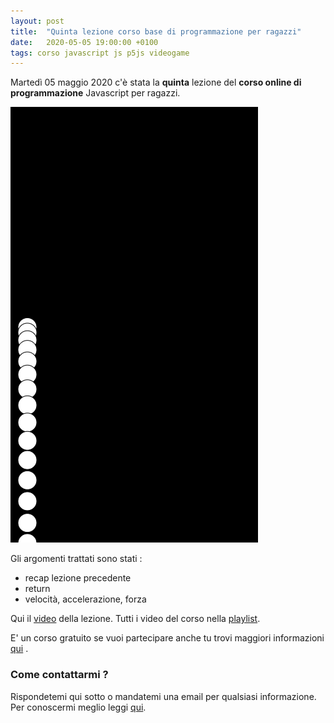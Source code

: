 ```yaml
---
layout: post
title:  "Quinta lezione corso base di programmazione per ragazzi"
date:   2020-05-05 19:00:00 +0100
tags: corso javascript js p5js videogame
---
```


Martedì 05 maggio 2020 c'è stata la **quinta** lezione del **corso online di programmazione** Javascript per ragazzi.

![screenshot](/assets/images/miniatura-lezione-005.png)

Gli argomenti trattati sono stati :

 - recap lezione precedente
 - return
 - velocità, accelerazione, forza
 

Qui il [video](https://youtu.be/LTHNn1D1JdA) della lezione.
Tutti i video del corso nella [playlist](https://www.youtube.com/playlist?list=PLg-JW6-YwE8DxSU5U0B89-QRtCPdFHW2W).

E' un corso gratuito se vuoi partecipare anche tu trovi maggiori informazioni [qui](/2020/03/28/corso-base-di-programmazione-videogame.html) .

### Come contattarmi ?

Rispondetemi qui sotto o mandatemi una email per qualsiasi informazione.
Per conoscermi meglio leggi [qui](/chi-sono).


 
